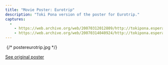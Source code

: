 ```yaml
---
title: "Movie Poster: Eurotrip"
description: "Toki Pona version of the poster for Eurotrip."
captures:
  -
    - https://web.archive.org/web/20070312012809/http://tokipona.esperanto-jeunes.org:80/image/postereurotrip.html
    - https://web.archive.org/web/20070314040924/http://tokipona.esperanto-jeunes.org:80/image/postereurotrip.html
---
```


<img/> {/* postereurotrip.jpg */}

[See original poster](http://web.archive.org/web/20070316210410/http://www.impawards.com/2004/eurotrip.html)